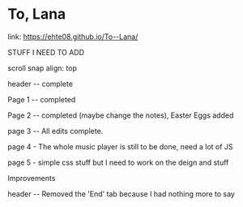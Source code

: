 # To, Lana

link: https://ehte08.github.io/To--Lana/
 
STUFF I NEED TO ADD

scroll snap align: top

header -- complete

Page 1 -- completed

Page 2 -- completed (maybe change the notes), Easter Eggs added

page 3 -- All edits complete.

page 4 - The whole music player is still to be done, need a lot of JS

page 5 - simple css stuff but I need to work on the deign and stuff

Improvements

header -- Removed the 'End' tab because I had nothing more to say 
